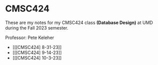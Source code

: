 # CMSC424

These are my notes for my CMSC424 class **(Database Design)** at UMD during the Fall 2023 semester.

Professor: Pete Keleher

- [[[CMSC424] 8-31-23]]
- [[[CMSC424] 9-14-23]]
- [[[CMSC424] 10-3-23]]
